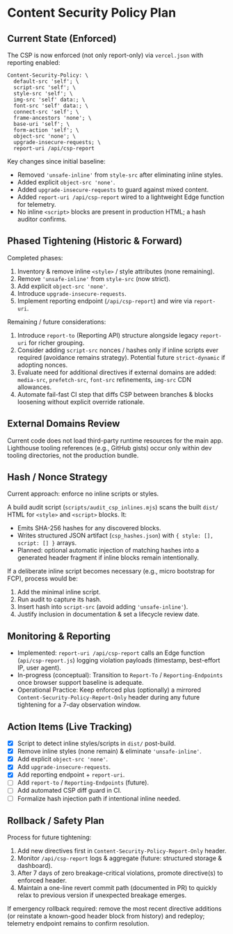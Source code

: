 # Content Security Policy Plan

## Current State (Enforced)

The CSP is now enforced (not only report-only) via `vercel.json` with reporting enabled:

```text
Content-Security-Policy: \
  default-src 'self'; \
  script-src 'self'; \
  style-src 'self'; \
  img-src 'self' data:; \
  font-src 'self' data:; \
  connect-src 'self'; \
  frame-ancestors 'none'; \
  base-uri 'self'; \
  form-action 'self'; \
  object-src 'none'; \
  upgrade-insecure-requests; \
  report-uri /api/csp-report
```

Key changes since initial baseline:

- Removed `'unsafe-inline'` from `style-src` after eliminating inline styles.
- Added explicit `object-src 'none'`.
- Added `upgrade-insecure-requests` to guard against mixed content.
- Added `report-uri /api/csp-report` wired to a lightweight Edge function for telemetry.
- No inline `<script>` blocks are present in production HTML; a hash auditor confirms.

## Phased Tightening (Historic & Forward)

Completed phases:

1. Inventory & remove inline `<style>` / style attributes (none remaining).
2. Remove `'unsafe-inline'` from `style-src` (now strict).
3. Add explicit `object-src 'none'`.
4. Introduce `upgrade-insecure-requests`.
5. Implement reporting endpoint (`/api/csp-report`) and wire via `report-uri`.

Remaining / future considerations:

1. Introduce `report-to` (Reporting API) structure alongside legacy `report-uri` for richer grouping.
1. Consider adding `script-src` nonces / hashes only if inline scripts ever required (avoidance remains strategy).
   Potential future `strict-dynamic` if adopting nonces.
1. Evaluate need for additional directives if external domains are added:
   `media-src`, `prefetch-src`, `font-src` refinements, `img-src` CDN allowances.
1. Automate fail-fast CI step that diffs CSP between branches & blocks loosening
   without explicit override rationale.

## External Domains Review

Current code does not load third-party runtime resources for the main app.
Lighthouse tooling references (e.g., GitHub gists) occur only within dev tooling
directories, not the production bundle.

## Hash / Nonce Strategy

Current approach: enforce no inline scripts or styles.

A build audit script (`scripts/audit_csp_inlines.mjs`) scans the built `dist/` HTML for `<style>` and `<script>` blocks. It:

- Emits SHA-256 hashes for any discovered blocks.
- Writes structured JSON artifact (`csp_hashes.json`) with `{ style: [], script: [] }` arrays.
- Planned: optional automatic injection of matching hashes into a generated header fragment if inline blocks remain intentionally.

If a deliberate inline script becomes necessary (e.g., micro bootstrap for FCP), process would be:

1. Add the minimal inline script.
2. Run audit to capture its hash.
3. Insert hash into `script-src` (avoid adding `'unsafe-inline'`).
4. Justify inclusion in documentation & set a lifecycle review date.

## Monitoring & Reporting

- Implemented: `report-uri /api/csp-report` calls an Edge function
  (`api/csp-report.js`) logging violation payloads (timestamp, best-effort IP,
  user agent).
- In-progress (conceptual): Transition to `Report-To` / `Reporting-Endpoints` once browser support baseline is adequate.
- Operational Practice: Keep enforced plus (optionally) a mirrored
  `Content-Security-Policy-Report-Only` header during any future tightening for a
  7-day observation window.

## Action Items (Live Tracking)

- [x] Script to detect inline styles/scripts in `dist/` post-build.
- [x] Remove inline styles (none remain) & eliminate `'unsafe-inline'`.
- [x] Add explicit `object-src 'none'`.
- [x] Add `upgrade-insecure-requests`.
- [x] Add reporting endpoint + `report-uri`.
- [ ] Add `report-to` / `Reporting-Endpoints` (future).
- [ ] Add automated CSP diff guard in CI.
- [ ] Formalize hash injection path if intentional inline needed.

## Rollback / Safety Plan

Process for future tightening:

1. Add new directives first in `Content-Security-Policy-Report-Only` header.
2. Monitor `/api/csp-report` logs & aggregate (future: structured storage & dashboard).
3. After 7 days of zero breakage-critical violations, promote directive(s) to enforced header.
4. Maintain a one-line revert commit path (documented in PR) to quickly relax to previous version if unexpected breakage emerges.

If emergency rollback required: remove the most recent directive additions (or
reinstate a known-good header block from history) and redeploy; telemetry
endpoint remains to confirm resolution.
